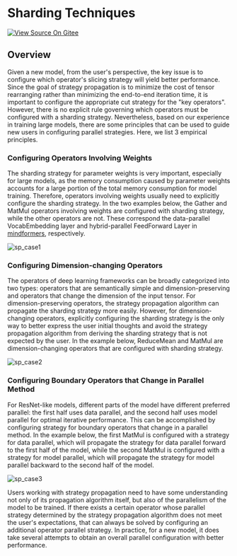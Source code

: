 # Sharding Techniques

[![View Source On Gitee](https://mindspore-website.obs.cn-north-4.myhuaweicloud.com/website-images/r2.3.1/resource/_static/logo_source_en.svg)](https://gitee.com/mindspore/docs/blob/r2.3.1/tutorials/experts/source_en/parallel/split_technique.md)

## Overview

Given a new model, from the user's perspective, the key issue is to configure which operator's slicing strategy will yield better performance. Since the goal of strategy propagation is to minimize the cost of tensor rearranging rather than minimizing the end-to-end iteration time, it is important to configure the appropriate cut strategy for the "key operators". However, there is no explicit rule governing which operators must be configured with a sharding strategy. Nevertheless, based on our experience in training large models, there are some principles that can be used to guide new users in configuring parallel strategies. Here, we list 3 empirical principles.

### Configuring Operators Involving Weights

The sharding strategy for parameter weights is very important, especially for large models, as the memory consumption caused by parameter weights accounts for a large portion of the total memory consumption for model training. Therefore, operators involving weights usually need to explicitly configure the sharding strategy. In the two examples below, the Gather and MatMul operators involving weights are configured with sharding strategy, while the other operators are not. These correspond the data-parallel VocabEmbedding layer and hybrid-parallel FeedForward Layer in [mindformers](https://gitee.com/mindspore/mindformers/blob/master/mindformers/modules/transformer/transformer.py), respectively.

![sp_case1](https://mindspore-website.obs.cn-north-4.myhuaweicloud.com/website-images/r2.3.1/tutorials/experts/source_en/parallel/images/sp_case1.png "Configuring Operators Involving Weights")

### Configuring Dimension-changing Operators

The operators of deep learning frameworks can be broadly categorized into two types: operators that are semantically simple and dimension-preserving and operators that change the dimension of the input tensor. For dimension-preserving operators, the strategy propagation algorithm can propagate the sharding strategy more easily. However, for dimension-changing operators, explicitly configuring the sharding strategy is the only way to better express the user initial thoughts and avoid the strategy propagation algorithm from deriving the sharding strategy that is not expected by the user. In the example below, ReduceMean and MatMul are dimension-changing operators that are configured with sharding strategy.

![sp_case2](https://mindspore-website.obs.cn-north-4.myhuaweicloud.com/website-images/r2.3.1/tutorials/experts/source_en/parallel/images/sp_case2.png "Configuring Dimension-changing Operators")

### Configuring Boundary Operators that Change in Parallel Method

For ResNet-like models, different parts of the model have different preferred parallel: the first half uses data parallel, and the second half uses model parallel for optimal iterative performance. This can be accomplished by configuring strategy for boundary operators that change in a parallel method. In the example below, the first MatMul is configured with a strategy for data parallel, which will propagate the strategy for data parallel forward to the first half of the model, while the second MatMul is configured with a strategy for model parallel, which will propagate the strategy for model parallel backward to the second half of the model.

![sp_case3](https://mindspore-website.obs.cn-north-4.myhuaweicloud.com/website-images/r2.3.1/tutorials/experts/source_en/parallel/images/sp_case3.png "Configuring Boundary Operators that Change in Parallel Method")

Users working with strategy propagation need to have some understanding not only of its propagation algorithm itself, but also of the parallelism of the model to be trained. If there exists a certain operator whose parallel strategy determined by the strategy propagation algorithm does not meet the user's expectations, that can always be solved by configuring an additional operator parallel strategy. In practice, for a new model, it does take several attempts to obtain an overall parallel configuration with better performance.

